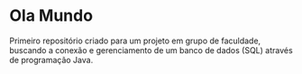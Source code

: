 # Ola Mundo
 Primeiro repositório criado para um projeto em grupo de faculdade, buscando a conexão e gerenciamento de um banco de dados (SQL) através de programação Java.
